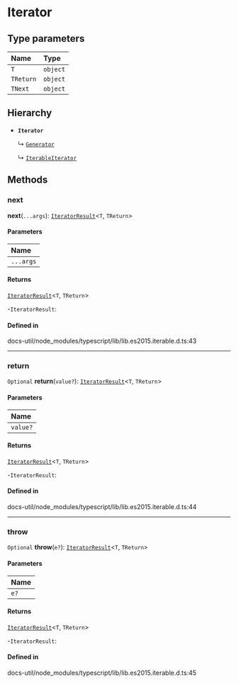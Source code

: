 # Iterator

## Type parameters

| Name | Type |
| :------ | :------ |
| `T` | `object` |
| `TReturn` | `object` |
| `TNext` | `object` |

## Hierarchy

- **`Iterator`**

  ↳ [`Generator`](Generator.md)

  ↳ [`IterableIterator`](IterableIterator.md)

## Methods

### next

**next**(`...args`): [`IteratorResult`](../types/IteratorResult.md)<`T`, `TReturn`\>

#### Parameters

| Name |
| :------ |
| `...args` | [] \| [`TNext`] |

#### Returns

[`IteratorResult`](../types/IteratorResult.md)<`T`, `TReturn`\>

-`IteratorResult`: 

#### Defined in

docs-util/node_modules/typescript/lib/lib.es2015.iterable.d.ts:43

___

### return

`Optional` **return**(`value?`): [`IteratorResult`](../types/IteratorResult.md)<`T`, `TReturn`\>

#### Parameters

| Name |
| :------ |
| `value?` | `TReturn` |

#### Returns

[`IteratorResult`](../types/IteratorResult.md)<`T`, `TReturn`\>

-`IteratorResult`: 

#### Defined in

docs-util/node_modules/typescript/lib/lib.es2015.iterable.d.ts:44

___

### throw

`Optional` **throw**(`e?`): [`IteratorResult`](../types/IteratorResult.md)<`T`, `TReturn`\>

#### Parameters

| Name |
| :------ |
| `e?` | `any` |

#### Returns

[`IteratorResult`](../types/IteratorResult.md)<`T`, `TReturn`\>

-`IteratorResult`: 

#### Defined in

docs-util/node_modules/typescript/lib/lib.es2015.iterable.d.ts:45
